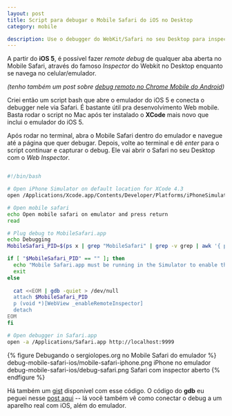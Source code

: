 ```yaml
---
layout: post
title: Script para debugar o Mobile Safari do iOS no Desktop
category: mobile

description: Use o debugger do WebKit/Safari no seu Desktop para inspecionar página rodando no emulador do iOS.
---
```


A partir do **iOS 5**, é possível fazer *remote debug* de qualquer aba aberta no Mobile Safari, através do famoso *Inspector* do Webkit no Desktop enquanto se navega no celular/emulador.

*(tenho também um post sobre [debug remoto no Chrome Mobile do Android](/remote-debug-chrome-mobile/))*

Criei então um script bash que abre o emulador do iOS 5 e conecta o debugger nele via Safari. É bastante útil pra desenvolvimento Web mobile. Basta rodar o script no Mac após ter instalado o **XCode** mais novo que inclui o emulador do iOS 5.

Após rodar no terminal, abra o Mobile Safari dentro do emulador e navegue até a página que quer debugar. Depois, volte ao terminal e dê *enter* para o script continuar e capturar o debug. Ele vai abrir o Safari no seu Desktop com o *Web Inspector*.

```bash 

#!/bin/bash

# Open iPhone Simulator on default location for XCode 4.3
open /Applications/Xcode.app/Contents/Developer/Platforms/iPhoneSimulator.platform/Developer/Applications/iPhone\ Simulator.app

# Open mobile safari
echo Open mobile safari on emulator and press return
read

# Plug debug to MobileSafari.app
echo Debugging
MobileSafari_PID=$(ps x | grep "MobileSafari" | grep -v grep | awk '{ print $1 }')

if [ "$MobileSafari_PID" == "" ]; then
  echo "Mobile Safari.app must be running in the Simulator to enable the remote inspector."
  exit
else
  
  cat <<EOM | gdb -quiet > /dev/null
  attach $MobileSafari_PID
  p (void *)[WebView _enableRemoteInspector]
  detach
EOM
fi

# Open debugger in Safari.app
open -a /Applications/Safari.app http://localhost:9999

```

{% figure Debugando o sergiolopes.org no Mobile Safari do emulador %}
	debug-mobile-safari-ios/mobile-safari-iphone.png 	iPhone no emulador
	debug-mobile-safari-ios/debug-safari.png 	Safari com inspector aberto
{% endfigure %}

Há também um [gist](https://gist.github.com/1961630) disponível com esse código. O código do **gdb** eu peguei nesse [post aqui](http://atnan.com/blog/2011/11/17/enabling-remote-debugging-via-private-apis-in-mobile-safari/) -- lá você também vê como conectar o debug a um aparelho real com iOS, além do emulador.
